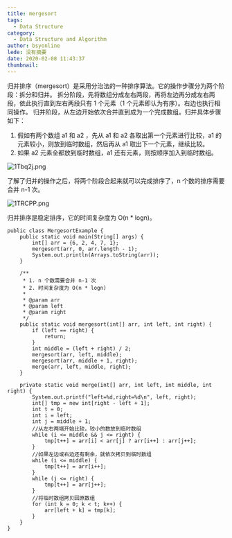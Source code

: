 ```yaml
---
title: mergesort
tags:
  - Data Structure
category:
  - Data Structure and Algorithm
author: bsyonline
lede: 没有摘要
date: 2020-02-08 11:43:37
thumbnail:
---
```



归并排序（mergesort）是采用分治法的一种排序算法。它的操作步骤分为两个阶段：拆分和归并。
拆分阶段，先将数组分成左右两段，再将左边再分成左右两段，依此执行直到左右两段只有 1 个元素（1 个元素即认为有序）。右边也执行相同操作。
归并阶段，从左边开始依次合并直到成为一个完成数组。归并具体步骤如下：
1. 假如有两个数组 a1 和 a2 ，先从 a1 和 a2 各取出第一个元素进行比较，a1 的元素较小，则放到临时数组，然后再从 a1 取出下一个元素，继续比较。
2. 如果 a2 元素全都放到临时数组，a1 还有元素，则按顺序加入到临时数组。

<img src="https://s2.ax1x.com/2020/02/11/1Tbq2j.png" alt="1Tbq2j.png" border="0" />

了解了归并的操作之后，将两个阶段合起来就可以完成排序了，n 个数的排序需要合并 n-1 次。

<img src="https://s2.ax1x.com/2020/02/11/1TRCPP.png" alt="1TRCPP.png" border="0" />

归并排序是稳定排序，它的时间复杂度为 O(n * logn)。

```
public class MergesortExample {
    public static void main(String[] args) {
        int[] arr = {6, 2, 4, 7, 1};
        mergesort(arr, 0, arr.length - 1);
        System.out.println(Arrays.toString(arr));
    }

    /**
     * 1. n 个数需要合并 n-1 次
     * 2. 时间复杂度为 O(n * logn)
     *
     * @param arr
     * @param left
     * @param right
     */
    public static void mergesort(int[] arr, int left, int right) {
        if (left == right) {
            return;
        }
        int middle = (left + right) / 2;
        mergesort(arr, left, middle);
        mergesort(arr, middle + 1, right);
        merge(arr, left, middle, right);
    }

    private static void merge(int[] arr, int left, int middle, int right) {
        System.out.printf("left=%d,right=%d\n", left, right);
        int[] tmp = new int[right - left + 1];
        int t = 0;
        int i = left;
        int j = middle + 1;
        //从左右两端开始比较，较小的数放到临时数组
        while (i <= middle && j <= right) {
            tmp[t++] = arr[i] < arr[j] ? arr[i++] : arr[j++];
        }
        //如果左边或右边还有剩余，就依次拷贝到临时数组
        while (i <= middle) {
            tmp[t++] = arr[i++];
        }
        while (j <= right) {
            tmp[t++] = arr[j++];
        }
        //将临时数组拷贝回原数组
        for (int k = 0; k < t; k++) {
            arr[left + k] = tmp[k];
        }
    }
}
```